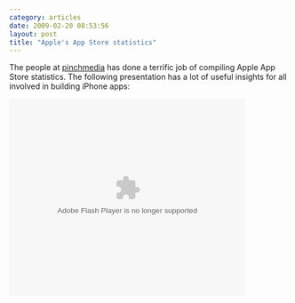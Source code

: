 ```yaml
---
category: articles
date: 2009-02-20 08:53:56
layout: post
title: "Apple's App Store statistics"
---
```


<p>The people at <a href="http://www.pinchmedia.com/appstore-secrets/">pinchmedia</a> has done a terrific job of compiling Apple App Store statistics. The following presentation has a lot of useful insights for all involved in building iPhone apps:</p>

<object style="margin:0px" width="425" height="355">
  <param name="movie" value="http://static.slideshare.net/swf/ssplayer2.swf?doc=pinchmedianycdevmeetup-1235013090651786-2&stripped_title=iphone-appstore-secrets-pinch-media" />
  <param name="allowFullScreen" value="true"/>
  <param name="allowScriptAccess" value="always"/>
  <embed src="http://static.slideshare.net/swf/ssplayer2.swf?doc=pinchmedianycdevmeetup-1235013090651786-2&stripped_title=iphone-appstore-secrets-pinch-media" type="application/x-shockwave-flash" allowscriptaccess="always" allowfullscreen="true" width="425" height="355"/>
</object>
